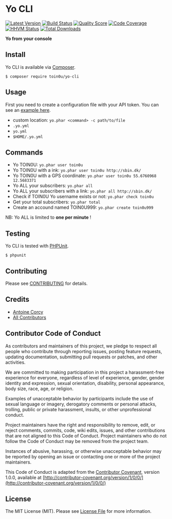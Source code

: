 Yo CLI
======

[![Latest Version](https://img.shields.io/github/release/toin0u/yo-cli.svg?style=flat-square)](https://github.com/toin0u/yo-cli/releases)
[![Build Status](https://img.shields.io/travis/toin0u/yo-cli/master.svg?style=flat-square)](https://travis-ci.org/toin0u/yo-cli)
[![Quality Score](https://img.shields.io/scrutinizer/g/toin0u/yo-cli.svg?style=flat-square)](https://scrutinizer-ci.com/g/toin0u/yo-cli)
[![Code Coverage](https://img.shields.io/scrutinizer/coverage/g/toin0u/yo-cli.svg?style=flat-square)](https://scrutinizer-ci.com/g/toin0u/yo-cli)
[![HHVM Status](https://img.shields.io/hhvm/toin0u/yo-cli.svg?style=flat-square)](http://hhvm.h4cc.de/package/toin0u/yo-cli)
[![Total Downloads](https://img.shields.io/packagist/dt/toin0u/yo-cli.svg?style=flat-square)](https://packagist.org/packages/toin0u/yo-cli)

**Yo from your console**


Install
-------

Yo CLI is available via [Composer](http://getcomposer.org).

```
$ composer require toin0u/yo-cli
```


Usage
-----

First you need to create a configuration file with your API token.
You can see an [example here](https://github.com/toin0u/yo-cli/blob/master/res/yo.yml.dist).

- custom location: `yo.phar <command> -c path/to/file`
- `.yo.yml`
- `yo.yml`
- `$HOME/.yo.yml`


Commands
--------

- Yo TOIN0U: `yo.phar user toin0u`
- Yo TOIN0U with a ink: `yo.phar user toin0u http://sbin.dk/`
- Yo TOIN0U with a GPS coordinate: `yo.phar user toin0u 55.6760968 12.5683371`
- Yo ALL your subscribers: `yo.phar all`
- Yo ALL your subscribers with a link: `yo.phar all http://sbin.dk/`
- Check if TOIN0U Yo username exists or not: `yo.phar check toin0u`
- Get your total subscribers: `yo.phar total`
- Create an accound named TOIN0U999: `yo.phar create toin0u999`

NB: Yo ALL is limited to **one per minute** !


Testing
-------

Yo CLI is tested with [PHPUnit](https://phpunit.de/).

```
$ phpunit
```


Contributing
------------

Please see [CONTRIBUTING](CONTRIBUTING.md) for details.


Credits
-------

- [Antoine Corcy](https://github.com/toin0u)
- [All Contributors](https://github.com/toin0u/yo-cli/contributors)


Contributor Code of Conduct
---------------------------

As contributors and maintainers of this project, we pledge to respect all people
who contribute through reporting issues, posting feature requests, updating
documentation, submitting pull requests or patches, and other activities.

We are committed to making participation in this project a harassment-free
experience for everyone, regardless of level of experience, gender, gender
identity and expression, sexual orientation, disability, personal appearance,
body size, race, age, or religion.

Examples of unacceptable behavior by participants include the use of sexual
language or imagery, derogatory comments or personal attacks, trolling, public
or private harassment, insults, or other unprofessional conduct.

Project maintainers have the right and responsibility to remove, edit, or reject
comments, commits, code, wiki edits, issues, and other contributions that are
not aligned to this Code of Conduct. Project maintainers who do not follow the
Code of Conduct may be removed from the project team.

Instances of abusive, harassing, or otherwise unacceptable behavior may be
reported by opening an issue or contacting one or more of the project
maintainers.

This Code of Conduct is adapted from the [Contributor
Covenant](http:contributor-covenant.org), version 1.0.0, available at
[http://contributor-covenant.org/version/1/0/0/](http://contributor-covenant.org/version/1/0/0/)


License
-------

The MIT License (MIT). Please see [License File](LICENSE) for more information.
